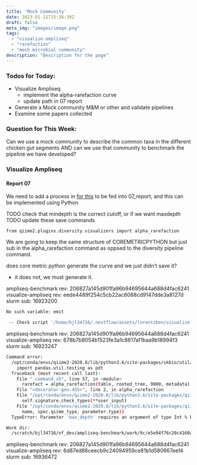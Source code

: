 ```yaml
---
title: 'Mock Community'
date: 2023-01-11T15:36:39Z
draft: false
meta_img: "images/image.png"
tags:
  - "visualize-ampliseq"
  - "rarefaction"
  - "mock microbial community"
description: "Description for the page"
---
```


### Todos for Today:

- Visualize Ampliseq
  - implement the alpha-rarefaction curve
  - update path in 07 report
- Generate a Mock community M&M or other and validate pipelines
- Examine some papers collected

### Question for This Week:

Can we use a mock community to describe the common taxa in the different chicken gut segments AND can we use that community to benchmark the pipeline we have developed?

### Visualize Ampliseq

#### Report 07

We need to add a process in [for this](https://docs.qiime2.org/2022.11/plugins/available/diversity/alpha-rarefaction/) to be fed into 07_report, and this can be implemented using Python

TODO check that mindepth is the correct cutoff, or if we want maxdepth 
TODO update these save commands

```python3
from qiime2.plugins.diversity.visualizers import alpha_rarefaction
```

We are going to keep the same structure of COREMETRICPYTHON but just sub in the alpha_rarefaction command as oppsed to the diversity pipeline command.

does core metric python generate the curve and we just didn't save it?

- it does not, we must generate it.

ampliseq-benchmark rev: 206827a145d901fa96b94695644a688d4fac6241
visualize-ampliseq rev: eede4489f254c5cb22ac8088cd9147dde3a8127d
slurm sub: 16923200

```bash
No such variable: emit

 -- Check script '/home/bjl34716/.nextflow/assets/lorentzben/visualize-ampliseq/main.nf' at line: 766
```

ampliseq-benchmark rev: 206827a145d901fa96b94695644a688d4fac6241
visualize-ampliseq rev: 678b7b8054b1523fe3a1c8617af1baa9b18994f3
slurm sub: 16923247

```bash
Command error:
  /opt/conda/envs/qiime2-2020.8/lib/python3.6/site-packages/skbio/util/_testing.py:15: FutureWarning: pandas.util.testing is deprecated. Use the functions in the public API at pandas.testing instead.
    import pandas.util.testing as pdt
  Traceback (most recent call last):
    File ".command.sh", line 57, in <module>
      rarefact = alpha_rarefaction(table, rooted_tree, 9000, metadata)
    File "<decorator-gen-455>", line 2, in alpha_rarefaction
    File "/opt/conda/envs/qiime2-2020.8/lib/python3.6/site-packages/qiime2/sdk/action.py", line 208, in bound_callable
      self.signature.check_types(**user_input)
    File "/opt/conda/envs/qiime2-2020.8/lib/python3.6/site-packages/qiime2/core/type/signature.py", line 342, in check_types
      name, spec.qiime_type, parameter.type))
  TypeError: Parameter 'max_depth' requires an argument of type Int % Range(1, None). An argument of type Phylogeny[Rooted] was passed.

Work dir:
  /scratch/bjl34716/nf_dev/ampliseq-benchmark/work/9c/e5e94f76c20c4160a729d422ba09ee
```

ampliseq-benchmark rev: 206827a145d901fa96b94695644a688d4fac6241
visualize-ampliseq rev: 6d87ed86ceecb9c24094959ce81b1d580667eef4
slurm sub: 16936472

```bash
```

